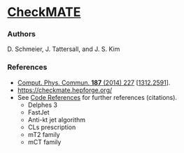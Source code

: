 [CheckMATE](http://checkmate.hepforge.org/) 
=========

### Authors

   D. Schmeier, J. Tattersall, and J. S. Kim

### References

 * [Comput. Phys. Commun. **187** (2014) 227](http://dx.doi.org/10.1016/j.cpc.2014.10.018) [[1312.2591](http://arxiv.org/abs/1312.2591)].
 * https://checkmate.hepforge.org/
 * See [Code References](https://checkmate.hepforge.org/) for further references (citations).
    - Delphes 3
    - FastJet
    - Anti-kt jet algorithm
    - CLs prescription
    - mT2 family
    - mCT family
